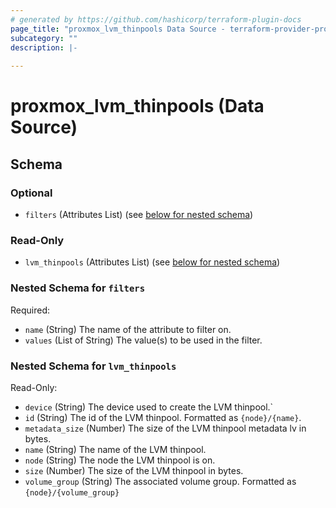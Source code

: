 ```yaml
---
# generated by https://github.com/hashicorp/terraform-plugin-docs
page_title: "proxmox_lvm_thinpools Data Source - terraform-provider-proxmox"
subcategory: ""
description: |-
  
---
```


# proxmox_lvm_thinpools (Data Source)





<!-- schema generated by tfplugindocs -->
## Schema

### Optional

- `filters` (Attributes List) (see [below for nested schema](#nestedatt--filters))

### Read-Only

- `lvm_thinpools` (Attributes List) (see [below for nested schema](#nestedatt--lvm_thinpools))

<a id="nestedatt--filters"></a>
### Nested Schema for `filters`

Required:

- `name` (String) The name of the attribute to filter on.
- `values` (List of String) The value(s) to be used in the filter.


<a id="nestedatt--lvm_thinpools"></a>
### Nested Schema for `lvm_thinpools`

Read-Only:

- `device` (String) The device used to create the LVM thinpool.`
- `id` (String) The id of the LVM thinpool. Formatted as `{node}/{name}`.
- `metadata_size` (Number) The size of the LVM thinpool metadata lv in bytes.
- `name` (String) The name of the LVM thinpool.
- `node` (String) The node the LVM thinpool is on.
- `size` (Number) The size of the LVM thinpool in bytes.
- `volume_group` (String) The associated volume group. Formatted as `{node}/{volume_group}`


